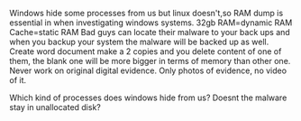 Windows hide some processes from us but linux doesn't,so RAM dump is essential in when investigating windows systems.
32gb RAM=dynamic RAM
Cache=static RAM
Bad guys can locate their malware to your back ups and when you backup your system the malware will be backed up as well.
Create word document make a 2 copies and you delete content of one of them, the blank one will be more bigger in terms of memory than other one.
Never work on original digital evidence.
Only photos of evidence, no video of it.

Which kind of processes does windows hide from us?
Doesnt the malware stay in unallocated disk?



